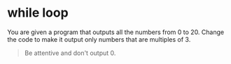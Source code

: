 # while loop

You are given a program that outputs all the numbers from 0 to 20. Change the code to make it output only numbers that are multiples of 3.

>Be attentive and don't output 0.